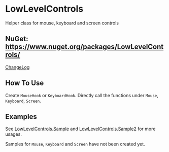 # LowLevelControls
Helper class for mouse, keyboard and screen controls

## NuGet: https://www.nuget.org/packages/LowLevelControls/

[ChangeLog](doc/CHANGELOG.md)

## How To Use
Create `MouseHook` or `KeyboardHook`.
Directly call the functions under `Mouse`, `Keyboard`, `Screen`.

## Examples

See [LowLevelControls.Sample](LowLevelControls.Sample) and [LowLevelControls.Sample2](LowLevelControls.Sample2) for more usages.

Samples for `Mouse`, `Keyboard` and `Screen` have not been created yet.